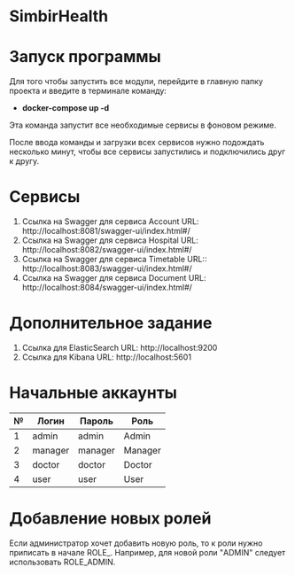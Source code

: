 # SimbirHealth


# Запуск программы

Для того чтобы запустить все модули, перейдите в главную папку проекта и введите в терминале команду: 

- **docker-compose up -d**

Эта команда запустит все необходимые сервисы в фоновом режиме.

После ввода команды и загрузки всех сервисов нужно подождать несколько минут, чтобы все сервисы запустились и подключились друг к другу.

# Сервисы
1) Ссылка на Swagger для сервиса Account URL: http://localhost:8081/swagger-ui/index.html#/
2) Ссылка на Swagger для сервиса Hospital URL: http://localhost:8082/swagger-ui/index.html#/
3) Ссылка на Swagger для сервиса Timetable URL:: http://localhost:8083/swagger-ui/index.html#/
4) Ссылка на Swagger для сервиса Document URL: http://localhost:8084/swagger-ui/index.html#/

# Дополнительное задание   

1) Ссылка для ElasticSearch URL: http://localhost:9200
2) Ссылка  для Kibana URL: http://localhost:5601


# Начальные аккаунты

| №  | Логин  | Пароль | Роль   |
|----|--------|--------|--------|
| 1  | admin  | admin  | Admin  |
| 2  | manager| manager| Manager|
| 3  | doctor | doctor | Doctor |
| 4  | user   | user   | User   |


# Добавление новых ролей
Если администратор хочет добавить новую роль, то к роли нужно приписать в начале ROLE_. Например, для новой роли "ADMIN" следует использовать ROLE_ADMIN.